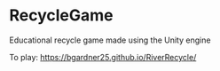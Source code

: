 # RecycleGame

Educational recycle game made using the Unity engine

To play: https://bgardner25.github.io/RiverRecycle/
